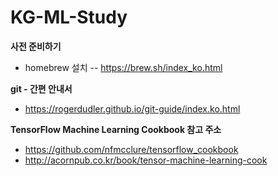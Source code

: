 # KG-ML-Study

**사전 준비하기**
- homebrew 설치
-- https://brew.sh/index_ko.html

**git - 간편 안내서**
- https://rogerdudler.github.io/git-guide/index.ko.html

**TensorFlow Machine Learning Cookbook 참고 주소**
- https://github.com/nfmcclure/tensorflow_cookbook
- http://acornpub.co.kr/book/tensor-machine-learning-cook

